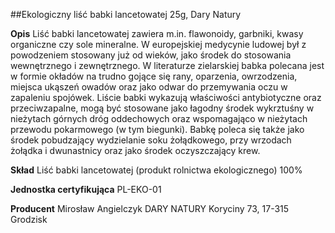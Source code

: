 ##Ekologiczny liść babki lancetowatej 25g, Dary Natury

**Opis** Liść babki lancetowatej zawiera m.in. flawonoidy, garbniki, kwasy organiczne czy sole mineralne. W europejskiej medycynie ludowej był z powodzeniem stosowany już od wieków, jako środek do stosowania wewnętrznego i zewnętrznego. W literaturze zielarskiej babka polecana jest w formie okładów na trudno gojące się rany, oparzenia, owrzodzenia, miejsca ukąszeń owadów oraz jako odwar do przemywania oczu w zapaleniu spojówek. Liście babki wykazują właściwości antybiotyczne oraz przeciwzapalne, mogą być stosowane jako łagodny środek wykrztuśny w nieżytach górnych dróg oddechowych oraz wspomagająco w nieżytach przewodu pokarmowego (w tym biegunki). Babkę poleca się także jako środek pobudzający wydzielanie soku żołądkowego, przy wrzodach żołądka i dwunastnicy oraz jako środek oczyszczający krew. 

**Skład** Liść babki lancetowatej (produkt rolnictwa ekologicznego) 100%

**Jednostka certyfikująca** PL-EKO-01

**Producent** Mirosław Angielczyk DARY NATURY
Koryciny 73, 17-315 Grodzisk
